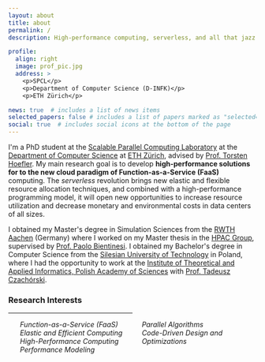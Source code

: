 ```yaml
---
layout: about
title: about
permalink: /
description: High-performance computing, serverless, and all that jazz!

profile:
  align: right
  image: prof_pic.jpg
  address: >
    <p>SPCL</p>
    <p>Department of Computer Science (D-INFK)</p>
    <p>ETH Zürich</p>

news: true  # includes a list of news items
selected_papers: false # includes a list of papers marked as "selected={true}"
social: true  # includes social icons at the bottom of the page
---
```


I'm a PhD student at the [Scalable Parallel Computing Laboratory](http://spcl.inf.ethz.ch/)
at the [Department of Computer Science](https://inf.ethz.ch/) at [ETH Zürich](https://ethz.ch),
advised by [Prof. Torsten Hoefler](http://unixer.de/).
My main research goal is to develop **high-performance solutions for
to the new cloud paradigm of Function-as-a-Service (FaaS)** computing.
The _serverless_ revolution brings new elastic and flexible resource allocation techniques,
and combined with a high-performance programming model, it will open new opportunities to increase
resource utilization and decrease monetary and environmental costs in data centers of all sizes.

I obtained my Master's degree in Simulation Sciences from the [RWTH Aachen](https://www.rwth-aachen.de/) (Germany)
where I worked on my Master thesis in the [HPAC Group](https://hpac.cs.umu.se/), supervised by
[Prof. Paolo Bientinesi](https://hpac.cs.umu.se/~pauldj/).
I obtained my Bachelor's degree in Computer Science from the
[Silesian University of Technology](https://www.polsl.pl/en/Pages/Welcome.aspx) in Poland,
where I had the opportunity to work at the [Institute of Theoretical and Applied Informatics, Polish Academy of Sciences](https://www.iitis.pl/en)
with [Prof. Tadeusz Czachórski](https://www.iitis.pl/pl/person/tczachorski).




### Research Interests
<div id="html" markdown="0">
<hr style="width:50%;text-align:left;margin-left:0">
<ul style="columns:2;list-style-type:none">
    <li> <i>Function-as-a-Service (FaaS)</i></li>
    <li> <i>Elastic and Efficient Computing</i></li>
    <li> <i>High-Performance Computing</i></li>
    <li> <i>Performance Modeling</i></li>
    <li> <i>Parallel Algorithms</i></li>
    <li> <i>Code-Driven Design and Optimizations</i></li>
</ul>

</div>



